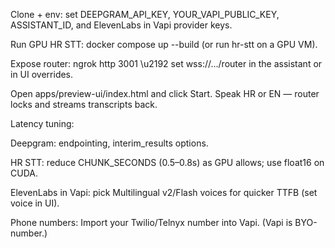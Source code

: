 Clone + env: set DEEPGRAM_API_KEY, YOUR_VAPI_PUBLIC_KEY, ASSISTANT_ID, and ElevenLabs in Vapi provider keys.

Run GPU HR STT: docker compose up --build (or run hr-stt on a GPU VM).

Expose router: ngrok http 3001 \u2192 set wss://.../router in the assistant or in UI overrides.

Open apps/preview-ui/index.html and click Start. Speak HR or EN — router locks and streams transcripts back.

Latency tuning:

Deepgram: endpointing, interim_results options.

HR STT: reduce CHUNK_SECONDS (0.5–0.8s) as GPU allows; use float16 on CUDA.

ElevenLabs in Vapi: pick Multilingual v2/Flash voices for quicker TTFB (set voice in UI).

Phone numbers: Import your Twilio/Telnyx number into Vapi. (Vapi is BYO-number.)